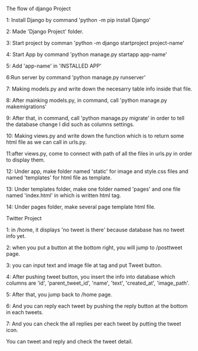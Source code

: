 The flow of django Project

1: Install Django by command 'python -m pip install Django'

2: Made 'Django Project' folder.

3: Start project by comman 'python -m django startproject project-name'

4: Start App by command 'python manage.py startapp app-name'

5: Add 'app-name' in 'INSTALLED APP'

6:Run server by command 'python manage.py runserver'

7: Making models.py and write down the necesarry table info inside that file.

8: After mainking models.py, in command, call 'python manage.py  makemigrations'

9: After that, in command, call 'python manage.py migrate' in order to tell the database change I did such as columns settings.

10: Making views.py and write down the function which is to return some html file as we can call in urls.py.

11:after views.py, come to connect with path of all the files in urls.py in order to display them.

12: Under app, make folder named 'static' for image and style.css files and named 'templates' for html file as template.

13: Under templates folder, make one folder named 'pages' and one file named 'index.html' in which is written html tag.

14: Under pages folder, make several page template html file. 





Twitter Project

1: in /home, it displays 'no tweet is there' because database has no tweet info yet.

2: when you put a button at the bottom right, you will jump to /posttweet page.

3: you can input text and image file at tag and put Tweet button.

4: After pushing tweet button, you insert the info into database which columns are 'id', 'parent_tweet_id', 'name', 'text', 'created_at', 'image_path'.

5: After that, you jump back to /home page.

6: And you can reply each tweet by pushing the reply button at the bottom in each tweets.

7: And you can check the all replies per each tweet by putting the tweet icon.

You can tweet and reply and check the tweet detail.

